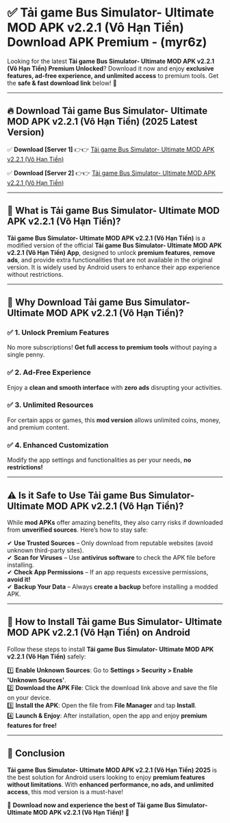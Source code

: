 
# ✅ Tải game Bus Simulator- Ultimate MOD APK v2.2.1 (Vô Hạn Tiền) Download APK Premium -  (myr6z) 

Looking for the latest **Tải game Bus Simulator- Ultimate MOD APK v2.2.1 (Vô Hạn Tiền) Premium Unlocked**? Download it now and enjoy **exclusive features, ad-free experience, and unlimited access** to premium tools. Get the **safe & fast download link** below! 🚀

---

## 🔥 Download Tải game Bus Simulator- Ultimate MOD APK v2.2.1 (Vô Hạn Tiền) (2025 Latest Version)

✅ **Download [Server 1]** 👉👉 [Tải game Bus Simulator- Ultimate MOD APK v2.2.1 (Vô Hạn Tiền) ](https://apkcomod.com?title=Tải_game_Bus_Simulator-_Ultimate_MOD_APK_v2.2.1_(Vô_Hạn_Tiền))  

✅ **Download [Server 2]** 👉👉 [Tải game Bus Simulator- Ultimate MOD APK v2.2.1 (Vô Hạn Tiền) ](https://apkcomod.com?title=Tải_game_Bus_Simulator-_Ultimate_MOD_APK_v2.2.1_(Vô_Hạn_Tiền))  


---

## 📌 What is Tải game Bus Simulator- Ultimate MOD APK v2.2.1 (Vô Hạn Tiền)?

**Tải game Bus Simulator- Ultimate MOD APK v2.2.1 (Vô Hạn Tiền)** is a modified version of the official **Tải game Bus Simulator- Ultimate MOD APK v2.2.1 (Vô Hạn Tiền) App**, designed to unlock **premium features**, **remove ads**, and provide extra functionalities that are not available in the original version. It is widely used by Android users to enhance their app experience without restrictions.

---

## 🌟 Why Download Tải game Bus Simulator- Ultimate MOD APK v2.2.1 (Vô Hạn Tiền)?

### ✅ 1. Unlock Premium Features
No more subscriptions! **Get full access to premium tools** without paying a single penny.

### ✅ 2. Ad-Free Experience
Enjoy a **clean and smooth interface** with **zero ads** disrupting your activities.

### ✅ 3. Unlimited Resources
For certain apps or games, this **mod version** allows unlimited coins, money, and premium content.

### ✅ 4. Enhanced Customization
Modify the app settings and functionalities as per your needs, **no restrictions!**

---

## ⚠️ Is it Safe to Use Tải game Bus Simulator- Ultimate MOD APK v2.2.1 (Vô Hạn Tiền)?

While **mod APKs** offer amazing benefits, they also carry risks if downloaded from **unverified sources**. Here’s how to stay safe:

✔ **Use Trusted Sources** – Only download from reputable websites (avoid unknown third-party sites).  
✔ **Scan for Viruses** – Use **antivirus software** to check the APK file before installing.  
✔ **Check App Permissions** – If an app requests excessive permissions, **avoid it!**  
✔ **Backup Your Data** – Always **create a backup** before installing a modded APK.

---

## 📲 How to Install Tải game Bus Simulator- Ultimate MOD APK v2.2.1 (Vô Hạn Tiền) on Android

Follow these steps to install **Tải game Bus Simulator- Ultimate MOD APK v2.2.1 (Vô Hạn Tiền)** safely:

1️⃣ **Enable Unknown Sources**: Go to **Settings > Security > Enable 'Unknown Sources'**.  
2️⃣ **Download the APK File**: Click the download link above and save the file on your device.  
3️⃣ **Install the APK**: Open the file from **File Manager** and tap **Install**.  
4️⃣ **Launch & Enjoy**: After installation, open the app and enjoy **premium features for free!**

---

## 🚀 Conclusion

**Tải game Bus Simulator- Ultimate MOD APK v2.2.1 (Vô Hạn Tiền) 2025** is the best solution for Android users looking to enjoy **premium features without limitations**. With **enhanced performance, no ads, and unlimited access**, this mod version is a must-have!

🔻 **Download now and experience the best of Tải game Bus Simulator- Ultimate MOD APK v2.2.1 (Vô Hạn Tiền)!** 🔻

